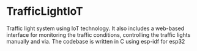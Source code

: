 # TrafficLightIoT
Traffic light system using IoT technology.  It also includes a web-based interface for monitoring the traffic conditions, controlling the traffic lights manually and via. The codebase is written in C using esp-idf for esp32
